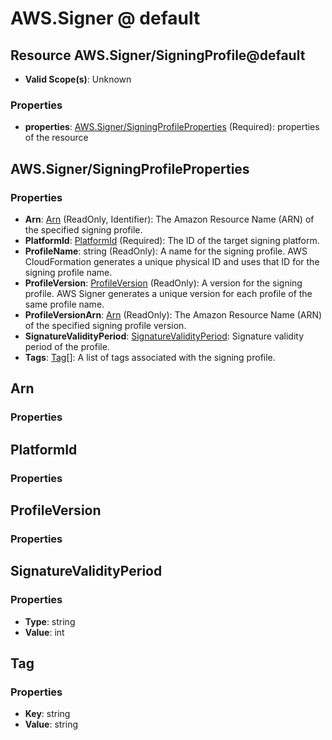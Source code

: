 # AWS.Signer @ default

## Resource AWS.Signer/SigningProfile@default
* **Valid Scope(s)**: Unknown
### Properties
* **properties**: [AWS.Signer/SigningProfileProperties](#awssignersigningprofileproperties) (Required): properties of the resource

## AWS.Signer/SigningProfileProperties
### Properties
* **Arn**: [Arn](#arn) (ReadOnly, Identifier): The Amazon Resource Name (ARN) of the specified signing profile.
* **PlatformId**: [PlatformId](#platformid) (Required): The ID of the target signing platform.
* **ProfileName**: string (ReadOnly): A name for the signing profile. AWS CloudFormation generates a unique physical ID and uses that ID for the signing profile name. 
* **ProfileVersion**: [ProfileVersion](#profileversion) (ReadOnly): A version for the signing profile. AWS Signer generates a unique version for each profile of the same profile name.
* **ProfileVersionArn**: [Arn](#arn) (ReadOnly): The Amazon Resource Name (ARN) of the specified signing profile version.
* **SignatureValidityPeriod**: [SignatureValidityPeriod](#signaturevalidityperiod): Signature validity period of the profile.
* **Tags**: [Tag](#tag)[]: A list of tags associated with the signing profile.

## Arn
### Properties

## PlatformId
### Properties

## ProfileVersion
### Properties

## SignatureValidityPeriod
### Properties
* **Type**: string
* **Value**: int

## Tag
### Properties
* **Key**: string
* **Value**: string

